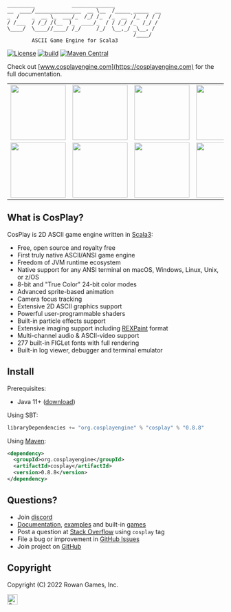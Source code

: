     
    
    _________            ______________               
    __  ____/_______________  __ \__  /_____ _____  __
    _  /    _  __ \_  ___/_  /_/ /_  /_  __ `/_  / / /
    / /___  / /_/ /(__  )_  ____/_  / / /_/ /_  /_/ /
    \____/  \____//____/ /_/     /_/  \__,_/ _\__, /  
                                             /____/
            ASCII Game Engine for Scala3             
    

[![License](https://img.shields.io/badge/license-Apache%202-blue.svg)](https://raw.githubusercontent.com/apache/opennlp/master/LICENSE)
[![build](https://github.com/nivanov/cosplay/actions/workflows/build.yml/badge.svg)](https://github.com/nivanov/cosplay/actions/workflows/build.yml)
[![Maven Central](https://img.shields.io/maven-central/v/org.cosplayengine/cosplay.svg?label=Maven%20Central)](https://search.maven.org/search?q=g:%22org.cosplayengine%22%20AND%20a:%22cosplay%22)

Check out [www.cosplayengine.com](https://cosplayengine.com) for the full documentation.

<table style="margin-top: 10px; border: none; border-collapse: collapse" cellspacing="0" cellpadding="0">
    <tbody>
        <tr style="border: none">
            <td style="border: none"><img width="128px" alt="" src="https://cosplayengine.com/images/cosplay_screenshot1.gif"></td>
            <td style="border: none"><img width="128px" alt="" src="https://cosplayengine.com/images/cosplay_screenshot2.gif"></td>
            <td style="border: none"><img width="128px" alt="" src="https://cosplayengine.com/images/cosplay_screenshot3.gif"></td>
            <td style="border: none"><img width="128px" alt="" src="https://cosplayengine.com/images/cosplay_screenshot4.gif"></td>
            <td style="border: none"><img width="128px" alt="" src="https://cosplayengine.com/images/cosplay_screenshot4-1.gif"></td>
        </tr>
        <tr style="border: none">
            <td style="border: none"><img width="128px" alt="" src="https://cosplayengine.com/images/cosplay_screenshot5.gif"></td>
            <td style="border: none"><img width="128px" alt="" src="https://cosplayengine.com/images/cosplay_screenshot6.gif"></td>
            <td style="border: none"><img width="128px" alt="" src="https://cosplayengine.com/images/cosplay_screenshot7.gif"></td>
            <td style="border: none"><img width="128px" alt="" src="https://cosplayengine.com/images/cosplay_screenshot8.gif"></td>
            <td style="border: none"><img width="128px" alt="" src="https://cosplayengine.com/images/cosplay_screenshot9.gif"></td>
        </tr>
    </tbody>
</table>

## What is CosPlay?
CosPlay is 2D ASCII game engine written in [Scala3](https://www.scala-lang.org/):
* Free, open source and royalty free
* First truly native ASCII/ANSI game engine
* Freedom of JVM runtime ecosystem 
* Native support for any ANSI terminal on macOS, Windows, Linux, Unix, or z/OS
* 8-bit and "True Color" 24-bit color modes
* Advanced sprite-based animation
* Camera focus tracking 
* Extensive 2D ASCII graphics support
* Powerful user-programmable shaders
* Built-in particle effects support
* Extensive imaging support including [REXPaint](https://www.gridsagegames.com/rexpaint) format
* Multi-channel audio & ASCII-video support
* 277 built-in FIGLet fonts with full rendering
* Built-in log viewer, debugger and terminal emulator

## Install
Prerequisites:
* Java 11+ ([download](https://www.java.com/en/download/))

Using SBT:
```scala
libraryDependencies += "org.cosplayengine" % "cosplay" % "0.8.8"
```
Using [Maven](https://mvnrepository.com/artifact/org.cosplayengine/cosplay):
```xml
<dependency>
  <groupId>org.cosplayengine</groupId>
  <artifactId>cosplay</artifactId>
  <version>0.8.8</version>
</dependency>
```

## Questions?
* Join [discord](https://discord.gg/gDQuYJDM)
* [Documentation](https://cosplayengine.com), [examples](https://github.com/nivanov/cosplay/tree/master/modules/cosplay/src/main/scala/org/cosplay/examples) and built-in [games](https://github.com/nivanov/cosplay/tree/master/modules/cosplay/src/main/scala/org/cosplay/games)
* Post a question at [Stack Overflow](https://stackoverflow.com/questions/ask) using <code>cosplay</code> tag
* File a bug or improvement in [GitHub Issues](https://github.com/nivanov/cosplay/issues)
* Join project on [GitHub](https://github.com/nivanov/cosplay/issues)

## Copyright
Copyright (C) 2022 Rowan Games, Inc.

<img src="https://cosplayengine.com/images/cosplay-grey.gif" height="24px" alt="CosPlay Logo">


